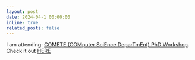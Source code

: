 ```yaml
---
layout: post
date: 2024-04-1 00:00:00
inline: true
related_posts: false
---
```


I am attending: [COMETE (COMputer SciEnce DeparTmEnt) PhD Workshop](https://comete.di.unito.it/). Check it out [HERE](/blog/2024/comete/)

